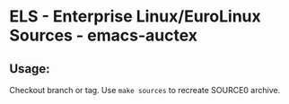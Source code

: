 # ELS - Enterprise Linux/EuroLinux Sources - emacs-auctex
 
## Usage:
  Checkout branch or tag. Use `make sources` to recreate  SOURCE0 archive.
